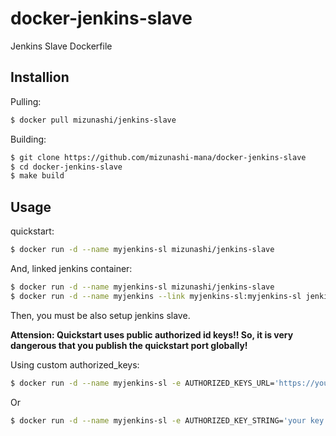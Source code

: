 # docker-jenkins-slave
Jenkins Slave Dockerfile

## Installion

Pulling:

```bash
$ docker pull mizunashi/jenkins-slave
```

Building:

```bash
$ git clone https://github.com/mizunashi-mana/docker-jenkins-slave
$ cd docker-jenkins-slave
$ make build
```

## Usage

quickstart:

```bash
$ docker run -d --name myjenkins-sl mizunashi/jenkins-slave
```

And, linked jenkins container:

```bash
$ docker run -d --name myjenkins-sl mizunashi/jenkins-slave
$ docker run -d --name myjenkins --link myjenkins-sl:myjenkins-sl jenkins
```

Then, you must be also setup jenkins slave.

**Attension: Quickstart uses public authorized id keys!! So, it is very dangerous that you publish the quickstart port globally!**

Using custom authorized_keys:

```bash
$ docker run -d --name myjenkins-sl -e AUTHORIZED_KEYS_URL='https://your domain/your keys' mizunashi/jenkins-slave
```

Or

```bash
$ docker run -d --name myjenkins-sl -e AUTHORIZED_KEY_STRING='your key string' mizunashi/jenkins-slave
```
